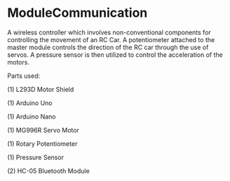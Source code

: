 # ModuleCommunication

A wireless controller which involves non-conventional components for controlling the movement of an RC Car. A potentiometer attached to the master module controls the direction of the RC car through the use of servos. A pressure sensor is then utilized to control the acceleration of the motors.

Parts used:

(1) L293D Motor Shield

(1) Arduino Uno

(1) Arduino Nano

(1) MG996R Servo Motor

(1) Rotary Potentiometer

(1) Pressure Sensor

(2) HC-05 Bluetooth Module

